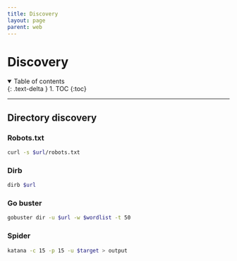 ```yaml
---
title: Discovery
layout: page
parent: web
---
```


# Discovery

<details open markdown="block">
  <summary>
    Table of contents
  </summary>
  {: .text-delta }
1. TOC
{:toc}
</details>

---

## Directory discovery

### Robots.txt

```bash
curl -s $url/robots.txt
```

### Dirb

```bash
dirb $url
```

### Go buster

```bash
gobuster dir -u $url -w $wordlist -t 50
```

### Spider

```bash
katana -c 15 -p 15 -u $target > output
```
